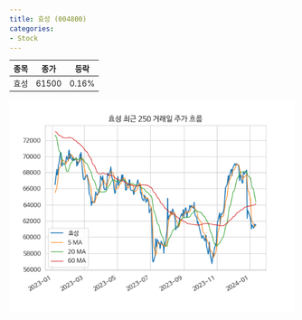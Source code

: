 ```yaml
---
title: 효성 (004800)
categories:
- Stock
---
```


|종목|종가|등락|
|----|----|----|
|효성|61500|0.16%|

<!-- more -->

![004800](/assets/images/stock/004800.png)